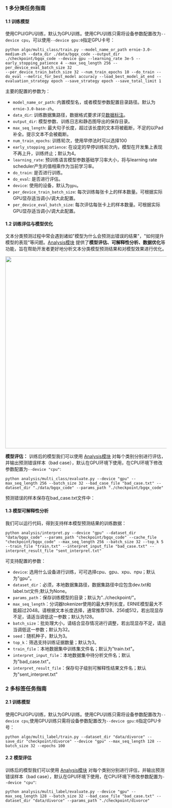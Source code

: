 ### 1 多分类任务指南
#### 1.1 训练模型

使用CPU/GPU训练，默认为GPU训练。使用CPU训练只需将设备参数配置改为`--device cpu`，可以使用`--device gpu:0`指定GPU卡号：
```shell
python algo/multi_class/train.py --model_name_or_path ernie-3.0-medium-zh --data_dir ./data/bgqx_code --output_dir ./checkpoint/bgqx_code --device gpu --learning_rate 3e-5 --early_stopping_patience 4 --max_seq_length 256 --per_device_eval_batch_size 32 
--per_device_train_batch_size 32 --num_train_epochs 10 --do_train --do_eval --metric_for_best_model accuracy --load_best_model_at_end --evaluation_strategy epoch --save_strategy epoch --save_total_limit 1 
```

主要的配置的参数为：
- `model_name_or_path`: 内置模型名，或者模型参数配置目录路径。默认为`ernie-3.0-base-zh`。
- `data_dir`: 训练数据集路径，数据格式要求详见[数据标注](#数据标注)。
- `output_dir`: 模型参数、训练日志和静态图导出的保存目录。
- `max_seq_length`: 最大句子长度，超过该长度的文本将被截断，不足的以Pad补全。提示文本不会被截断。
- `num_train_epochs`: 训练轮次，使用早停法时可以选择100
- `early_stopping_patience`: 在设定的早停训练轮次内，模型在开发集上表现不再上升，训练终止；默认为4。
- `learning_rate`: 预训练语言模型参数基础学习率大小，将与learning rate scheduler产生的值相乘作为当前学习率。
- `do_train`: 是否进行训练。
- `do_eval`: 是否进行评估。
- `device`: 使用的设备，默认为`gpu`。
- `per_device_train_batch_size`: 每次训练每张卡上的样本数量。可根据实际GPU显存适当调小/调大此配置。
- `per_device_eval_batch_size`: 每次评估每张卡上的样本数量。可根据实际GPU显存适当调小/调大此配置。


#### 1.2 训练评估与模型优化

文本分类预测过程中常会遇到诸如"模型为什么会预测出错误的结果"，"如何提升模型的表现"等问题。[Analysis模块](./analysis) 提供了**模型评估、可解释性分析、数据优化**等功能，旨在帮助开发者更好地分析文本分类模型预测结果和对模型效果进行优化。

<div align="center">
    <img src="https://user-images.githubusercontent.com/63761690/195241942-70068989-df17-4f53-9f71-c189d8c5c88d.png" width="600">
</div>

**模型评估：** 训练后的模型我们可以使用 [Analysis模块](./analysis) 对每个类别分别进行评估，并输出预测错误样本（bad case），默认在GPU环境下使用，在CPU环境下修改参数配置为`--device "cpu"`:

```shell
python analysis/multi_class/evaluate.py --device "gpu" --max_seq_length 256 --batch_size 32 --bad_case_file "bad_case.txt" --dataset_dir "./data/bgqx_code" --params_path "./checkpoint/bgqx_code"
```

预测错误的样本保存在bad_case.txt文件中：

####  1.3 模型可解释性分析

我们可以运行代码，得到支持样本模型预测结果的训练数据：
```shell
python analysis/interpret.py --device "gpu" --dataset_dir "data/bgqx_code" --params_path "checkpoint/bgqx_code" --cache_file "checkpoint/bgqx_code" --max_seq_length 256 --batch_size 32 --top_k 5 --train_file "train.txt" --interpret_input_file "bad_case.txt" --interpret_result_file "sent_interpret.txt"
```

可支持配置的参数：

* `device`: 选用什么设备进行训练，可可选择cpu、gpu、xpu、npu；默认为"gpu"。
* `dataset_dir`：必须，本地数据集路径，数据集路径中应包含dev.txt和label.txt文件;默认为None。
* `params_path`：保存训练模型的目录；默认为"../checkpoint/"。
* `max_seq_length`：分词器tokenizer使用的最大序列长度，ERNIE模型最大不能超过2048。请根据文本长度选择，通常推荐128、256或512，若出现显存不足，请适当调低这一参数；默认为128。
* `batch_size`：批处理大小，请结合显存情况进行调整，若出现显存不足，请适当调低这一参数；默认为32。
* `seed`：随机种子，默认为3。
* `top_k`：筛选支持训练证据数量；默认为3。
* `train_file`：本地数据集中训练集文件名；默认为"train.txt"。
* `interpret_input_file`：本地数据集中待分析文件名；默认为"bad_case.txt"。
* `interpret_result_file`：保存句子级别可解释性结果文件名；默认为"sent_interpret.txt"


### 2 多标签任务指南

#### 2.1 训练模型

使用CPU/GPU训练，默认为GPU训练。使用CPU训练只需将设备参数配置改为`--device cpu`,使用GPU训练只需将设备参数配置改为`--device gpu:0`指定GPU卡号：
```shell
python algo/multi_label/train.py --dataset_dir "data/divorce" --save_dir "checkpoint/divorce" --device "gpu" --max_seq_length 128 --batch_size 32 --epochs 100
```
#### 2.2 模型评估 
训练后的模型我们可以使用 [Analysis模块](./analysis) 对每个类别分别进行评估，并输出预测错误样本（bad case），默认在GPU环境下使用，在CPU环境下修改参数配置为`--device "cpu"`:

```shell
python analysis/multi_label/evaluate.py --device "gpu" --max_seq_length 128 --batch_size 32 --bad_case_file "bad_case.txt" --dataset_dir "data/divorce" --params_path "./checkpoint/divorce"
```